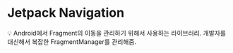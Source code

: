 # Jetpack Navigation

<aside>
💡 Android에서 Fragment의 이동을 관리하기 위해서 사용하는 라이브러리.
개발자를 대신해서 복잡한 FragmentManager를 관리해줌.

</aside>
